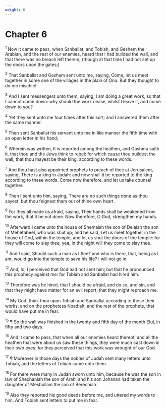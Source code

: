```yaml
---
weight: 6
---
```


# Chapter 6

<sup>1</sup> Now it came to pass, when Sanballat, and Tobiah, and Geshem the Arabian, and the rest of our enemies, heard that I had builded the wall, and that there was no breach left therein; (though at that time I had not set up the doors upon the gates;) 

<sup>2</sup> That Sanballat and Geshem sent unto me, saying, Come, let us meet together in some one of the villages in the plain of Ono. But they thought to do me mischief. 

<sup>3</sup> And I sent messengers unto them, saying, I am doing a great work, so that I cannot come down: why should the work cease, whilst I leave it, and come down to you? 

<sup>4</sup> Yet they sent unto me four times after this sort; and I answered them after the same manner. 

<sup>5</sup> Then sent Sanballat his servant unto me in like manner the fifth time with an open letter in his hand; 

<sup>6</sup> Wherein was written, It is reported among the heathen, and Gashmu saith it, that thou and the Jews think to rebel: for which cause thou buildest the wall, that thou mayest be their king, according to these words. 

<sup>7</sup> And thou hast also appointed prophets to preach of thee at Jerusalem, saying, There is a king in Judah: and now shall it be reported to the king according to these words. Come now therefore, and let us take counsel together. 

<sup>8</sup> Then I sent unto him, saying, There are no such things done as thou sayest, but thou feignest them out of thine own heart. 

<sup>9</sup> For they all made us afraid, saying, Their hands shall be weakened from the work, that it be not done. Now therefore, O God, strengthen my hands. 

<sup>10</sup> Afterward I came unto the house of Shemaiah the son of Delaiah the son of Mehetabeel, who was shut up; and he said, Let us meet together in the house of God, within the temple, and let us shut the doors of the temple: for they will come to slay thee; yea, in the night will they come to slay thee. 

<sup>11</sup> And I said, Should such a man as I flee? and who is there, that, being as I am, would go into the temple to save his life? I will not go in. 

<sup>12</sup> And, lo, I perceived that God had not sent him; but that he pronounced this prophecy against me: for Tobiah and Sanballat had hired him. 

<sup>13</sup> Therefore was he hired, that I should be afraid, and do so, and sin, and that they might have matter for an evil report, that they might reproach me. 

<sup>14</sup> My God, think thou upon Tobiah and Sanballat according to these their works, and on the prophetess Noadiah, and the rest of the prophets, that would have put me in fear. 

<sup>15</sup> ¶ So the wall was finished in the twenty and fifth day of the month Elul, in fifty and two days. 

<sup>16</sup> And it came to pass, that when all our enemies heard thereof, and all the heathen that were about us saw these things, they were much cast down in their own eyes: for they perceived that this work was wrought of our God. 

<sup>17</sup> ¶ Moreover in those days the nobles of Judah sent many letters unto Tobiah, and the letters of Tobiah came unto them. 

<sup>18</sup> For there were many in Judah sworn unto him, because he was the son in law of Shechaniah the son of Arah; and his son Johanan had taken the daughter of Meshullam the son of Berechiah. 

<sup>19</sup> Also they reported his good deeds before me, and uttered my words to him. And Tobiah sent letters to put me in fear. 


